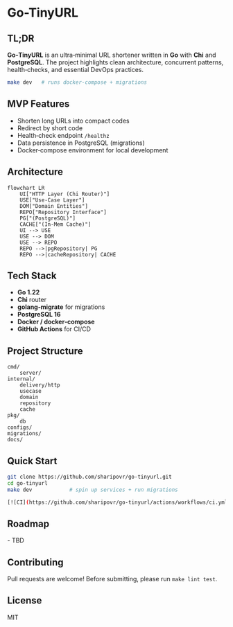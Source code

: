 # Go-TinyURL

## TL;DR

**Go‑TinyURL** is an ultra‑minimal URL shortener written in **Go** with **Chi** and **PostgreSQL**. The project highlights clean architecture, concurrent patterns, health‑checks, and essential DevOps practices.

```bash
make dev   # runs docker‑compose + migrations
```

## MVP Features

* Shorten long URLs into compact codes
* Redirect by short code
* Health‑check endpoint `/healthz`
* Data persistence in PostgreSQL (migrations)
* Docker‑compose environment for local development

## Architecture

```mermaid
flowchart LR
    UI["HTTP Layer (Chi Router)"]
    USE["Use‑Case Layer"]
    DOM["Domain Entities"]
    REPO["Repository Interface"]
    PG["(PostgreSQL)"]
    CACHE["(In‑Mem Cache)"]
    UI --> USE
    USE --> DOM
    USE --> REPO
    REPO -->|pgRepository| PG
    REPO -->|cacheRepository| CACHE
```

## Tech Stack

* **Go 1.22**
* **Chi** router
* **golang‑migrate** for migrations
* **PostgreSQL 16**
* **Docker / docker‑compose**
* **GitHub Actions** for CI/CD

## Project Structure

```
cmd/
    server/
internal/
    delivery/http
    usecase
    domain
    repository
    cache
pkg/
    db
configs/
migrations/
docs/
```

## Quick Start

```bash
git clone https://github.com/sharipovr/go-tinyurl.git
cd go-tinyurl
make dev            # spin up services + run migrations
```
```bash
[![CI](https://github.com/sharipovr/go-tinyurl/actions/workflows/ci.yml/badge.svg)](https://github.com/sharipovr/go-tinyurl/actions)
```
## Roadmap

- TBD

## Contributing

Pull requests are welcome! Before submitting, please run `make lint test`.

## License

MIT
